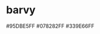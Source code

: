 # barvy
#95DBE5FF
#078282FF
#339E66FF

<link href="https://fonts.googleapis.com/css2?family=Libre+Baskerville&family=Sedgwick+Ave+Display&display=swap" rel="stylesheet">
<link href="https://fonts.googleapis.com/css2?family=Anek+Kannada:wght@300&family=Libre+Baskerville&family=Sedgwick+Ave+Display&display=swap" rel="stylesheet">

